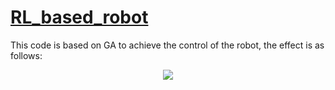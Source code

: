 # [RL_based_robot](https://github.com/nerakoo/RL_based_robot)

This code is based on GA to achieve the control of the robot, the effect is as follows:

<p align="center">
  <img src="./video/show.gif"><br/>
</p>


